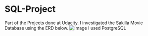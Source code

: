 # SQL-Project
Part of the Projects done at Udacity.
I investigated the Sakilla Movie Database using the ERD below. 
![image](https://user-images.githubusercontent.com/104034018/168875114-55960bd5-d2d4-4da7-af6d-4f845d2fec9f.png)
I used PostgreSQL
